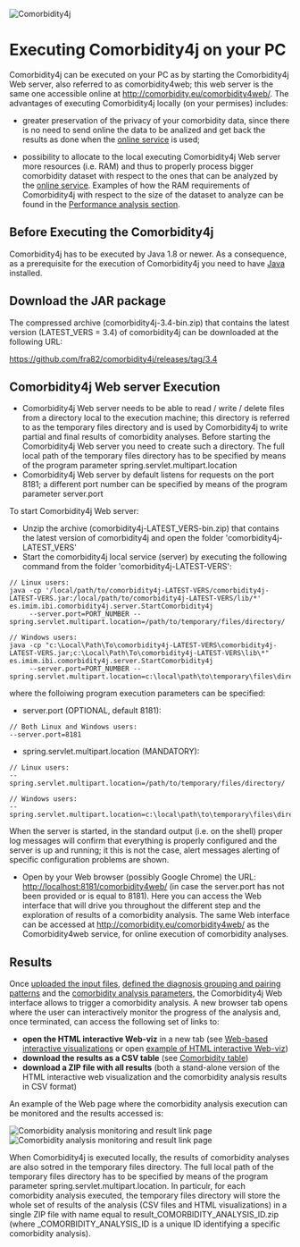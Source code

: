![Comorbidity4j](/img/logo.png)
<h1>Executing Comorbidity4j on your PC</h1>
  
  
Comorbidity4j can be executed on your PC as by starting the Comorbidity4j Web server, also referred to as comorbidity4web; this web server is the same one accessible online at <a href="http://comorbidity.eu/comorbidity4web/">http://comorbidity.eu/comorbidity4web/</a>. The advantages of executing Comorbidity4j locally (on your permises) includes:  
  
+ greater preservation of the privacy of your comorbidity data, since there is no need to send online the data to be analized and get back the results as done when the <a href="http://comorbidity.eu/comorbidity4web/">online service</a> is used;  
  
+ possibility to allocate to the local executing Comorbidity4j Web server more resources (i.e. RAM) and thus to properly process bigger comorbidity dataset with respect to the ones that can be analyzed by the <a href="http://comorbidity.eu/comorbidity4web/">online service</a>. Examples of how the RAM requirements of Comorbidity4j with respect to the size of the dataset to analyze can be found in the [Performance analysis section](Performance.md).  
  
  
## Before Executing the Comorbidity4j

Comorbidity4j has to be executed by Java 1.8 or newer. As a consequence, as a prerequisite for the execution of Comorbidity4j you need to have <a href="https://www.java.com/en/download/" target="_blank">Java</a> installed.  
  
## Download the JAR package 
The compressed archive (comorbidity4j-3.4-bin.zip) that contains the latest version (LATEST_VERS = 3.4) of comorbidity4j can be downloaded at the following URL:  
  
<a href="https://github.com/fra82/comorbidity4j/releases/tag/3.4" target="_blank">https://github.com/fra82/comorbidity4j/releases/tag/3.4</a>    
  
  
## Comorbidity4j Web server Execution  
  
+ Comorbidity4j Web server needs to be able to read / write / delete files from a directory local to the execution machine; this directory is referred to as the temporary files directory and is used by Comorbidity4j to write partial and final results of comorbidity analyses. Before starting the Comorbidity4j Web server you need to create such a directory. The full local path of the temporary files directory has to be specified by means of the program parameter spring.servlet.multipart.location  
+ Comorbidity4j Web server by default listens for requests on the port 8181; a different port number can be specified by means of the program parameter server.port  
  
  
To start Comorbidity4j Web server:  
  
+ Unzip the archive (comorbidity4j-LATEST_VERS-bin.zip) that contains the latest version of comorbidity4j and open the folder 'comorbidity4j-LATEST_VERS'  
+ Start the comorbidity4j local service (server) by executing the following command from the folder 'comorbidity4j-LATEST-VERS':  
  
```  
// Linux users:  
java -cp '/local/path/to/comorbidity4j-LATEST-VERS/comorbidity4j-LATEST-VERS.jar:/local/path/to/comorbidity4j-LATEST-VERS/lib/*' es.imim.ibi.comorbidity4j.server.StartComorbidity4j  
     --server.port=PORT_NUMBER --spring.servlet.multipart.location=/path/to/temporary/files/directory/  
  
// Windows users:  
java -cp "c:\Local\Path\To\comorbidity4j-LATEST-VERS\comorbidity4j-LATEST-VERS.jar;c:\Local\Path\To\comorbidity4j-LATEST-VERS\lib\*" es.imim.ibi.comorbidity4j.server.StartComorbidity4j  
     --server.port=PORT_NUMBER --spring.servlet.multipart.location=c:\local\path\to\temporary\files\directory\  
```  
  
where the folloiwing program execution parameters can be specified:  
  
+ server.port (OPTIONAL, default 8181):  
  
```  
// Both Linux and Windows users:  
--server.port=8181  
```  
  
+ spring.servlet.multipart.location (MANDATORY):  
  
```  
// Linux users:  
--spring.servlet.multipart.location=/path/to/temporary/files/directory/  
  
// Windows users:  
--spring.servlet.multipart.location=c:\local\path\to\temporary\files\directory\  
```  
  
When the server is started, in the standard output (i.e. on the shell) proper log messages will confirm that everything is properly configured and the server is up and running; it this is not the case, alert messages alerting of specific configuration problems are shown.  
  
  
+ Open by your Web browser (possibly Google Chrome) the URL: <a href="http://localhost:8181/comorbidity4web/" target="_blank">http://localhost:8181/comorbidity4web/</a> (in case the server.port has not been provided or is equal to 8181). Here you can access the Web interface that will drive you throughout the different step and the exploration of results of a comorbidity analysis. The same Web interface can be accessed at <a href="http://comorbidity.eu/comorbidity4web/" target="_blank">http://comorbidity.eu/comorbidity4web/</a> as the Comorbidity4web service, for online execution of comorbidity analyses.  
  
  
<a name="results"></a>  
  
## Results  
  
Once [uploaded the input files](InteractiveInputDataUploadAndValidation.md), [defined the diagnosis grouping and pairing patterns](DiagnosisGroupingAndPairing.md) and the [comorbidity analysis parameters](ComorbidityAnalysisParametersConfig.md), the Comorbidity4j Web interface allows to trigger a comorbidity analysis. A new browser tab opens where the user can interactively monitor the progress of the analysis and, once terminated, can access the following set of links to:  
  
+ **open the HTML interactive Web-viz** in a new tab (see [Web-based interactive visualizations](InteractiveVisualizations.md) or open <a href="http://backingdata.org/comorbidity4j/" target="_blank">example of HTML interactive Web-viz</a>)  
+ **download the results as a CSV table** (see [Comorbidity table](ComorbidityTable.md))  
+ **download a ZIP file with all results** (both a stand-alone version of the HTML interactive web visualization and the comorbidity analysis results in CSV format)  
  
  
An example of the Web page where the comorbidity analysis execution can be monitored and the results accessed is:  
  
![Comorbidity analysis monitoring and result link page](/img/web_result_analysis_page_1.png)  
![Comorbidity analysis monitoring and result link page](/img/web_result_analysis_page_2.png)  
  
  
When Comorbidity4j is executed locally, the results of comorbidity analyses are also sotred in the temporary files directory. The full local path of the temporary files directory has to be specified by means of the program parameter spring.servlet.multipart.location. In particulr, for each comorbidity analysis executed, the temporary files directory will store the whole set of results of the analysis (CSV files and HTML visualizations) in a single ZIP file with name equal to result\_COMORBIDITY\_ANALYSIS\_ID.zip (where \_COMORBIDITY\_ANALYSIS\_ID is a unique ID identifying a specific comorbidity analysis).  
  
  
  
  
  
  
  
  

